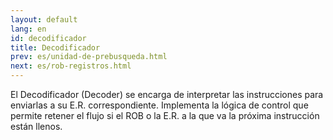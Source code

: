 ```yaml
---
layout: default
lang: en
id: decodificador
title: Decodificador
prev: es/unidad-de-prebusqueda.html
next: es/rob-registros.html
---
```


El Decodificador (Decoder) se encarga de interpretar las instrucciones para enviarlas a su E.R. correspondiente.
Implementa la lógica de control que permite retener el flujo si el ROB o la E.R. a la que va la próxima instrucción están llenos.

